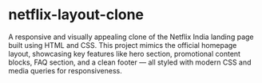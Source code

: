 # netflix-layout-clone
A responsive and visually appealing clone of the Netflix India landing page built using HTML and CSS. This project mimics the official homepage layout, showcasing key features like hero section, promotional content blocks, FAQ section, and a clean footer — all styled with modern CSS and media queries for responsiveness.
